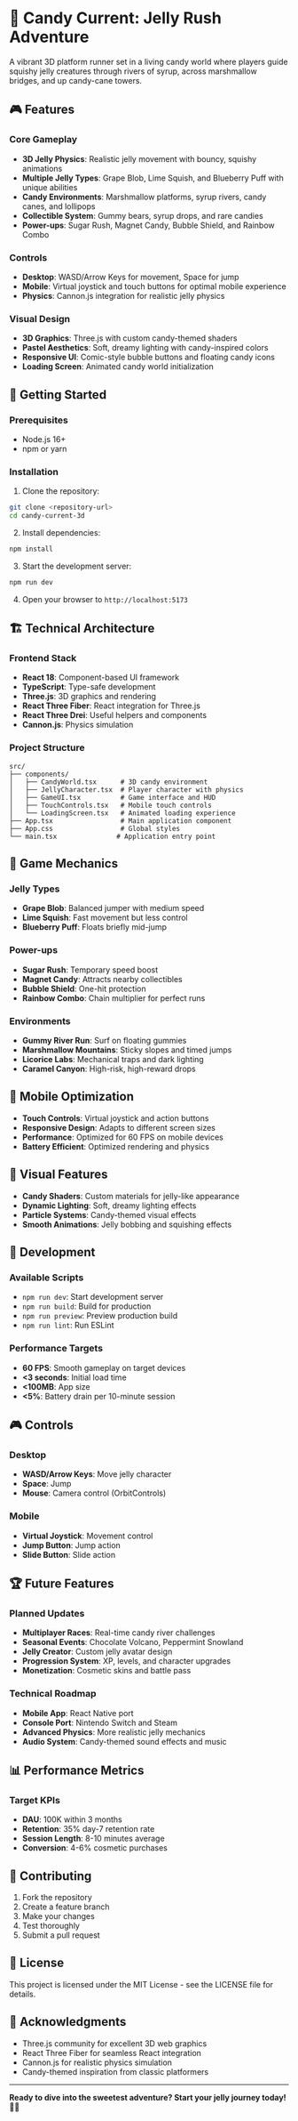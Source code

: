 # 🍭 Candy Current: Jelly Rush Adventure

A vibrant 3D platform runner set in a living candy world where players guide squishy jelly creatures through rivers of syrup, across marshmallow bridges, and up candy-cane towers.

## 🎮 Features

### Core Gameplay
- **3D Jelly Physics**: Realistic jelly movement with bouncy, squishy animations
- **Multiple Jelly Types**: Grape Blob, Lime Squish, and Blueberry Puff with unique abilities
- **Candy Environments**: Marshmallow platforms, syrup rivers, candy canes, and lollipops
- **Collectible System**: Gummy bears, syrup drops, and rare candies
- **Power-ups**: Sugar Rush, Magnet Candy, Bubble Shield, and Rainbow Combo

### Controls
- **Desktop**: WASD/Arrow Keys for movement, Space for jump
- **Mobile**: Virtual joystick and touch buttons for optimal mobile experience
- **Physics**: Cannon.js integration for realistic jelly physics

### Visual Design
- **3D Graphics**: Three.js with custom candy-themed shaders
- **Pastel Aesthetics**: Soft, dreamy lighting with candy-inspired colors
- **Responsive UI**: Comic-style bubble buttons and floating candy icons
- **Loading Screen**: Animated candy world initialization

## 🚀 Getting Started

### Prerequisites
- Node.js 16+ 
- npm or yarn

### Installation

1. Clone the repository:
```bash
git clone <repository-url>
cd candy-current-3d
```

2. Install dependencies:
```bash
npm install
```

3. Start the development server:
```bash
npm run dev
```

4. Open your browser to `http://localhost:5173`

## 🏗️ Technical Architecture

### Frontend Stack
- **React 18**: Component-based UI framework
- **TypeScript**: Type-safe development
- **Three.js**: 3D graphics and rendering
- **React Three Fiber**: React integration for Three.js
- **React Three Drei**: Useful helpers and components
- **Cannon.js**: Physics simulation

### Project Structure
```
src/
├── components/
│   ├── CandyWorld.tsx      # 3D candy environment
│   ├── JellyCharacter.tsx  # Player character with physics
│   ├── GameUI.tsx          # Game interface and HUD
│   ├── TouchControls.tsx   # Mobile touch controls
│   └── LoadingScreen.tsx   # Animated loading experience
├── App.tsx                 # Main application component
├── App.css                 # Global styles
└── main.tsx               # Application entry point
```

## 🎯 Game Mechanics

### Jelly Types
- **Grape Blob**: Balanced jumper with medium speed
- **Lime Squish**: Fast movement but less control
- **Blueberry Puff**: Floats briefly mid-jump

### Power-ups
- **Sugar Rush**: Temporary speed boost
- **Magnet Candy**: Attracts nearby collectibles
- **Bubble Shield**: One-hit protection
- **Rainbow Combo**: Chain multiplier for perfect runs

### Environments
- **Gummy River Run**: Surf on floating gummies
- **Marshmallow Mountains**: Sticky slopes and timed jumps
- **Licorice Labs**: Mechanical traps and dark lighting
- **Caramel Canyon**: High-risk, high-reward drops

## 📱 Mobile Optimization

- **Touch Controls**: Virtual joystick and action buttons
- **Responsive Design**: Adapts to different screen sizes
- **Performance**: Optimized for 60 FPS on mobile devices
- **Battery Efficient**: Optimized rendering and physics

## 🎨 Visual Features

- **Candy Shaders**: Custom materials for jelly-like appearance
- **Dynamic Lighting**: Soft, dreamy lighting effects
- **Particle Systems**: Candy-themed visual effects
- **Smooth Animations**: Jelly bobbing and squishing effects

## 🔧 Development

### Available Scripts
- `npm run dev`: Start development server
- `npm run build`: Build for production
- `npm run preview`: Preview production build
- `npm run lint`: Run ESLint

### Performance Targets
- **60 FPS**: Smooth gameplay on target devices
- **<3 seconds**: Initial load time
- **<100MB**: App size
- **<5%**: Battery drain per 10-minute session

## 🎮 Controls

### Desktop
- **WASD/Arrow Keys**: Move jelly character
- **Space**: Jump
- **Mouse**: Camera control (OrbitControls)

### Mobile
- **Virtual Joystick**: Movement control
- **Jump Button**: Jump action
- **Slide Button**: Slide action

## 🏆 Future Features

### Planned Updates
- **Multiplayer Races**: Real-time candy river challenges
- **Seasonal Events**: Chocolate Volcano, Peppermint Snowland
- **Jelly Creator**: Custom jelly avatar design
- **Progression System**: XP, levels, and character upgrades
- **Monetization**: Cosmetic skins and battle pass

### Technical Roadmap
- **Mobile App**: React Native port
- **Console Port**: Nintendo Switch and Steam
- **Advanced Physics**: More realistic jelly mechanics
- **Audio System**: Candy-themed sound effects and music

## 📊 Performance Metrics

### Target KPIs
- **DAU**: 100K within 3 months
- **Retention**: 35% day-7 retention rate
- **Session Length**: 8-10 minutes average
- **Conversion**: 4-6% cosmetic purchases

## 🤝 Contributing

1. Fork the repository
2. Create a feature branch
3. Make your changes
4. Test thoroughly
5. Submit a pull request

## 📄 License

This project is licensed under the MIT License - see the LICENSE file for details.

## 🙏 Acknowledgments

- Three.js community for excellent 3D web graphics
- React Three Fiber for seamless React integration
- Cannon.js for realistic physics simulation
- Candy-themed inspiration from classic platformers

---

**Ready to dive into the sweetest adventure? Start your jelly journey today!** 🍭✨